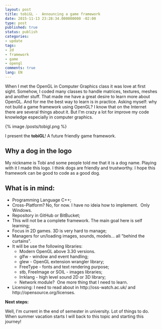 ```yaml
---
layout: post
title: tobiGL -  Announcing a game framework
date: 2015-11-13 23:28:34.000000000 -02:00
type: post
published: true
status: publish
categories:
- update
tags:
- 2d
- framework
- game
- opengl
comments: true
lang: EN
---
```

When I met the OpenGL in Computer Graphics class it was love at first sight. Somehow, I coded many classes to handle matrices, textures, meshes and another stuff. That made me have a great desire to learn more about OpenGL. And for me the best way to learn is in practice. Asking myself: why not build a game framework using OpenGL? I know that on the Internet there are several things about it. But I'm crazy a lot for improve my code knowledge especially in computer graphics.

{% image /posts/tobigl.png %}

I present the **tobiGL**! A future friendly game framework.

## Why a dog in the logo

<p>My nickname is Tobi and some people <span id="result_box" class="short_text" lang="en"><span class="hps alt-edited">told me</span> <span class="hps alt-edited">that it is</span> a <span class="hps">dog name. Playing with it I made this logo. I think dogs are friendly and <span class="hps alt-edited">trustworthy</span>. I hope this framework can be good to code as a good dog.</span></span></p>

## What is in mind:

<ul>
<li>Programming Language C++;</li>
<li>Cross-Platform? No, for now. I have no ideia how to implement.  Only Windows.</li>
<li>Repository in GitHub or BitBucket;</li>
<li>This will not be a complete framework. The main goal here is self learning;</li>
<li>Focus in 2D games. 3D is very hard to manage;</li>
<li>Managers for un/loading images, sounds, models... all "behind the curtains".</li>
<li>It will be use the following libraries:
<ul>
<li>Modern OpenGL above 3.30 versions.</li>
<li>glfw - window and event handling;</li>
<li>glew - OpenGL extension wrangler library;</li>
<li>FreeType - fonts and text rendering purpose;</li>
<li>stb, FreeImage or SOIL - images libraries;</li>
<li>Irrklang - high level sound 2D or 3D library;</li>
<li>Network module?  One more thing that I need to learn.</li>
</ul>
</li>
<li>Licensing: I need to read about in http://oss-watch.ac.uk/ and http://opensource.org/licenses.</li>
</ul>
<p><strong>Next steps:</strong></p>
<p>Well, I'm current in the end of semester in university. Lot of things to do. When summer vacation starts I will back to this topic and starting this journey!</p>
